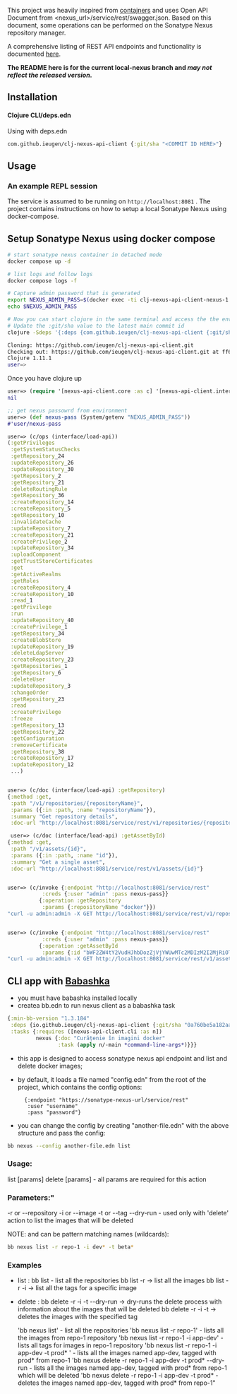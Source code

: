 

This project was heavily inspired from  [contajners](https://github.com/lispyclouds/contajners) and uses Open API Document from <nexus_url>/service/rest/swagger.json.
Based on this document, some operations can be performed on the Sonatype Nexus repository manager.

A comprehensive listing of REST API endpoints and functionality is documented [here](https://help.sonatype.com/repomanager3/integrations/rest-and-integration-api).

**The README here is for the current local-nexus branch and _may not reflect the released version_.**

## Installation

#### Clojure CLI/deps.edn

Using with deps.edn

```clojure
com.github.ieugen/clj-nexus-api-client {:git/sha "<COMMIT ID HERE>"}
```
## Usage

### An example REPL session

The service is assumed to be running on `http://localhost:8081` .
The project contains instructions on how to setup a local Sonatype Nexus using docker-compose.

## Setup Sonatype Nexus using docker compose

```sh
# start sonatype nexus container in detached mode
docker compose up -d

# list logs and follow logs
docker compose logs -f

# Capture admin password that is generated
export NEXUS_ADMIN_PASS=$(docker exec -ti clj-nexus-api-client-nexus-1 cat /nexus-data/admin.password)
echo $NEXUS_ADMIN_PASS

# Now you can start clojure in the same terminal and access the the env var
# Update the :git/sha value to the latest main commit id
clojure -Sdeps '{:deps {com.github.ieugen/clj-nexus-api-client {:git/sha "7b686a3bffcbf29a3de86711e588a80afea8c237"}}}'

Cloning: https://github.com/ieugen/clj-nexus-api-client.git
Checking out: https://github.com/ieugen/clj-nexus-api-client.git at ff6257357ef9464a42f9b8a528d240c44d44446a
Clojure 1.11.1
user=>

```

Once you have clojure up

```clojure
user=> (require '[nexus-api-client.core :as c] '[nexus-api-client.interface :as interface])
nil

;; get nexus passowrd from environment
user=> (def nexus-pass (System/getenv "NEXUS_ADMIN_PASS"))
#'user/nexus-pass

user=> (c/ops (interface/load-api))
(:getPrivileges
 :getSystemStatusChecks
 :getRepository_24
 :updateRepository_26
 :updateRepository_30
 :getRepository_2
 :getRepository_21
 :deleteRoutingRule
 :getRepository_36
 :createRepository_14
 :createRepository_5
 :getRepository_10
 :invalidateCache
 :updateRepository_7
 :createRepository_21
 :createPrivilege_2
 :updateRepository_34
 :uploadComponent
 :getTrustStoreCertificates
 :get
 :getActiveRealms
 :getRoles
 :createRepository_4
 :createRepository_10
 :read_1
 :getPrivilege
 :run
 :updateRepository_40
 :createPrivilege_1
 :getRepository_34
 :createBlobStore
 :updateRepository_19
 :deleteLdapServer
 :createRepository_23
 :getRepositories_1
 :getRepository_6
 :deleteUser
 :updateRepository_3
 :changeOrder
 :getRepository_23
 :read
 :createPrivilege
 :freeze
 :getRepository_13
 :getRepository_22
 :getConfiguration
 :removeCertificate
 :getRepository_38
 :createRepository_17
 :updateRepository_12
 ...)


user=> (c/doc (interface/load-api) :getRepository)
{:method :get,
 :path "/v1/repositories/{repositoryName}",
 :params ({:in :path, :name "repositoryName"}),
 :summary "Get repository details",
 :doc-url "http://localhost:8081/service/rest/v1/repositories/{repositoryName}"}

 user=> (c/doc (interface/load-api) :getAssetById)
{:method :get,
 :path "/v1/assets/{id}",
 :params ({:in :path, :name "id"}),
 :summary "Get a single asset",
 :doc-url "http://localhost:8081/service/rest/v1/assets/{id}"}


user=> (c/invoke {:endpoint "http://localhost:8081/service/rest"
           :creds {:user "admin" :pass nexus-pass}}
          {:operation :getRepository
           :params {:repositoryName "docker"}})
"curl -u admin:admin -X GET http://localhost:8081/service/rest/v1/repositories/docker"


user=> (c/invoke {:endpoint "http://localhost:8081/service/rest"
           :creds {:user "admin" :pass nexus-pass}}
          {:operation :getAssetById
           :params {:id "bWF2ZW4tY2VudHJhbDozZjVjYWUwMTc2MDIzM2I2MjRiOTEwMmMwMmNiYmU4YQ'"}})
"curl -u admin:admin -X GET http://localhost:8081/service/rest/v1/assets/bWF2ZW4tY2VudHJhbDozZjVjYWUwMTc2MDIzM2I2MjRiOTEwMmMwMmNiYmU4YQ"

```


## CLI app with [Babashka](https://babashka.org/)

- you must have babashka installed locally
- createa bb.edn to run nexus client as a babashka task
```clojure
{:min-bb-version "1.3.184"
 :deps {io.github.ieugen/clj-nexus-api-client {:git/sha "0a760be5a182aafba07cd980d3a5f5959fee7025"}}
 :tasks {:requires ([nexus-api-client.cli :as n])
         nexus {:doc "Curățenie în imagini docker"
                :task (apply n/-main *command-line-args*)}}}
```
- this app is designed to access sonatype nexus api endpoint and list and delete docker images;
- by default, it loads a file named "config.edn" from the root of the project,
  which contains the config options:
        
        {:endpoint "https://sonatype-nexus-url/service/rest" 
         :user "username" 
         :pass "password"}

- you can change the config by creating "another-file.edn" with the above structure
 and pass the config:

 ```sh
 bb nexus --config another-file.edn list
 ```

### Usage:
 list [params]
 delete [params] - all params are required for this action
### Parameters:"
  -r or --repository <repository-name>
  -i or --image <image-name>
  -t or --tag <image-tag>
  --dry-run - used only with 'delete' action to list the images that will be deleted

  NOTE: <image-name> and <image-tag> can be pattern matching names (wildcards):
  
  
  ```sh
  bb nexus list -r repo-1 -i dev* -t beta* 
  ```

### Examples
- list :
      bb list  - list all the repositories
      bb list -r <repo-name>  -> list all the images
      bb list -r <repo-name> -i <image-name> -> list all the tags for a specific image
 - delete : 
      bb delete -r <repo-name> -i <image-name> -t <version> --dry-run -> dry-runs the delete process with information about the images that will be deleted
      bb delete -r <repo-name> -i <image-name> -t <version> -> deletes the images with the specified tag

    'bb nexus list' - list all the repositories
    'bb nexus list -r repo-1' - lists all the images from repo-1 repository
    'bb nexus list -r repo-1 -i app-dev' - lists all tags for images in repo-1 repository
    'bb nexus list -r repo-1 -i app-dev -t prod* ' - lists all the images named app-dev, tagged with prod* from repo-1
    'bb nexus delete -r repo-1 -i app-dev -t prod* --dry-run - lists all the images named app-dev, tagged with prod* from repo-1 which will be deleted
    'bb nexus delete -r repo-1 -i app-dev -t prod* - deletes the images named app-dev, tagged with prod* from repo-1"





